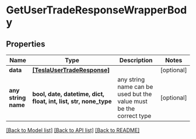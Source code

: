 # GetUserTradeResponseWrapperBody


## Properties
Name | Type | Description | Notes
------------ | ------------- | ------------- | -------------
**data** | [**[TeslaUserTradeResponse]**](TeslaUserTradeResponse.md) |  | [optional] 
**any string name** | **bool, date, datetime, dict, float, int, list, str, none_type** | any string name can be used but the value must be the correct type | [optional]

[[Back to Model list]](../README.md#documentation-for-models) [[Back to API list]](../README.md#documentation-for-api-endpoints) [[Back to README]](../README.md)



